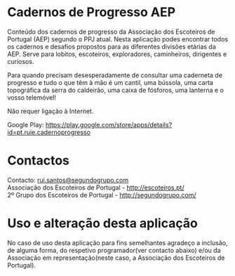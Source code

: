 Cadernos de Progresso AEP
=
Conteúdo dos cadernos de progresso da Associação dos Escoteiros de Portugal (AEP) segundo o PPJ atual.
Nesta aplicação podes encontrar todos os cadernos e desafios propostos para as diferentes divisões etárias da AEP. Serve para lobitos, escoteiros, exploradores, caminheiros, dirigentes e curiosos.

Para quando precisam desesperadamente de consultar uma caderneta de progresso e tudo o que têm à mão é um cantil, uma bússola, uma carta topográfica da serra do caldeirão, uma caixa de fósforos, uma lanterna e o vosso telemóvel!

Não requer ligação à Internet.

Google Play: https://play.google.com/store/apps/details?id=pt.ruie.cadernoprogresso


Contactos
=
Contacto: rui.santos@segundogrupo.com  
Associação dos Escoteiros de Portugal - http://escoteiros.pt/  
2º Grupo dos Escoteiros de Portugal - http://segundogrupo.com/  

Uso e alteração desta aplicação
=
No caso de uso desta aplicação para fins semelhantes agradeço a inclusão, de alguma forma, do respetivo programador(ver contacto abaixo) e/ou da Associação em representação(neste caso, a Associação dos Escoteiros de Portugal).
